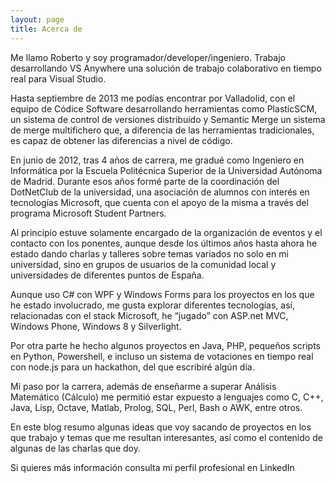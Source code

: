 ```yaml
---
layout: page
title: Acerca de
---
```


Me llamo Roberto y soy programador/developer/ingeniero. Trabajo desarrollando VS Anywhere una solución de trabajo colaborativo en tiempo real para Visual Studio.

Hasta septiembre de 2013 me podías encontrar por Valladolid, con el equipo de Códice Software desarrollando herramientas como PlasticSCM, un sistema de control de versiones distribuido y Semantic Merge un sistema de merge multifichero que, a diferencia de las herramientas tradicionales, es capaz de obtener las diferencias a nivel de código.

En junio de 2012, tras 4 años de carrera, me gradué como Ingeniero en Informática por la Escuela Politécnica Superior de la Universidad Autónoma de Madrid. Durante esos años formé parte de la coordinación del DotNetClub de la universidad, una asociación de alumnos con interés en tecnologías Microsoft, que cuenta con el apoyo de la misma a través del programa Microsoft Student Partners.

Al principio estuve solamente encargado de la organización de eventos y el contacto con los ponentes, aunque desde los últimos años hasta ahora he estado dando charlas y talleres sobre temas variados no solo en mi universidad, sino en grupos de usuarios de la comunidad local y universidades de diferentes puntos de España.

Aunque uso C# con WPF y Windows Forms para los proyectos en los que he estado involucrado, me gusta explorar diferentes tecnologías, así, relacionadas con el stack Microsoft, he “jugado” con ASP.net MVC, Windows Phone, Windows 8 y Silverlight.

Por otra parte he hecho algunos proyectos en Java, PHP, pequeños scripts en Python, Powershell, e incluso un sistema de votaciones en tiempo real con node.js para un hackathon, del que escribiré algún día.

Mi paso por la carrera, además de enseñarme a superar Análisis Matemático (Cálculo) me permitió estar expuesto a lenguajes como C, C++, Java, Lisp, Octave, Matlab, Prolog, SQL, Perl, Bash o AWK, entre otros.

En este blog resumo algunas ideas que voy sacando de proyectos en los que trabajo y temas que me resultan interesantes, así como el contenido de algunas de las charlas que doy.

Si quieres más información consulta mi perfil profesional en LinkedIn